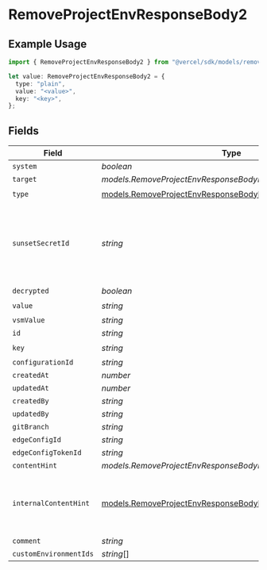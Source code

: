 # RemoveProjectEnvResponseBody2

## Example Usage

```typescript
import { RemoveProjectEnvResponseBody2 } from "@vercel/sdk/models/removeprojectenvop.js";

let value: RemoveProjectEnvResponseBody2 = {
  type: "plain",
  value: "<value>",
  key: "<key>",
};
```

## Fields

| Field                                                                                                                                  | Type                                                                                                                                   | Required                                                                                                                               | Description                                                                                                                            |
| -------------------------------------------------------------------------------------------------------------------------------------- | -------------------------------------------------------------------------------------------------------------------------------------- | -------------------------------------------------------------------------------------------------------------------------------------- | -------------------------------------------------------------------------------------------------------------------------------------- |
| `system`                                                                                                                               | *boolean*                                                                                                                              | :heavy_minus_sign:                                                                                                                     | N/A                                                                                                                                    |
| `target`                                                                                                                               | *models.RemoveProjectEnvResponseBodyProjectsTarget*                                                                                    | :heavy_minus_sign:                                                                                                                     | N/A                                                                                                                                    |
| `type`                                                                                                                                 | [models.RemoveProjectEnvResponseBodyProjectsType](../models/removeprojectenvresponsebodyprojectstype.md)                               | :heavy_check_mark:                                                                                                                     | N/A                                                                                                                                    |
| `sunsetSecretId`                                                                                                                       | *string*                                                                                                                               | :heavy_minus_sign:                                                                                                                     | This is used to identiy variables that have been migrated from type secret to sensitive.                                               |
| `decrypted`                                                                                                                            | *boolean*                                                                                                                              | :heavy_minus_sign:                                                                                                                     | N/A                                                                                                                                    |
| `value`                                                                                                                                | *string*                                                                                                                               | :heavy_check_mark:                                                                                                                     | N/A                                                                                                                                    |
| `vsmValue`                                                                                                                             | *string*                                                                                                                               | :heavy_minus_sign:                                                                                                                     | N/A                                                                                                                                    |
| `id`                                                                                                                                   | *string*                                                                                                                               | :heavy_minus_sign:                                                                                                                     | N/A                                                                                                                                    |
| `key`                                                                                                                                  | *string*                                                                                                                               | :heavy_check_mark:                                                                                                                     | N/A                                                                                                                                    |
| `configurationId`                                                                                                                      | *string*                                                                                                                               | :heavy_minus_sign:                                                                                                                     | N/A                                                                                                                                    |
| `createdAt`                                                                                                                            | *number*                                                                                                                               | :heavy_minus_sign:                                                                                                                     | N/A                                                                                                                                    |
| `updatedAt`                                                                                                                            | *number*                                                                                                                               | :heavy_minus_sign:                                                                                                                     | N/A                                                                                                                                    |
| `createdBy`                                                                                                                            | *string*                                                                                                                               | :heavy_minus_sign:                                                                                                                     | N/A                                                                                                                                    |
| `updatedBy`                                                                                                                            | *string*                                                                                                                               | :heavy_minus_sign:                                                                                                                     | N/A                                                                                                                                    |
| `gitBranch`                                                                                                                            | *string*                                                                                                                               | :heavy_minus_sign:                                                                                                                     | N/A                                                                                                                                    |
| `edgeConfigId`                                                                                                                         | *string*                                                                                                                               | :heavy_minus_sign:                                                                                                                     | N/A                                                                                                                                    |
| `edgeConfigTokenId`                                                                                                                    | *string*                                                                                                                               | :heavy_minus_sign:                                                                                                                     | N/A                                                                                                                                    |
| `contentHint`                                                                                                                          | *models.RemoveProjectEnvResponseBodyProjectsContentHint*                                                                               | :heavy_minus_sign:                                                                                                                     | N/A                                                                                                                                    |
| `internalContentHint`                                                                                                                  | [models.RemoveProjectEnvResponseBodyProjectsInternalContentHint](../models/removeprojectenvresponsebodyprojectsinternalcontenthint.md) | :heavy_minus_sign:                                                                                                                     | Similar to `contentHints`, but should not be exposed to the user.                                                                      |
| `comment`                                                                                                                              | *string*                                                                                                                               | :heavy_minus_sign:                                                                                                                     | N/A                                                                                                                                    |
| `customEnvironmentIds`                                                                                                                 | *string*[]                                                                                                                             | :heavy_minus_sign:                                                                                                                     | N/A                                                                                                                                    |
